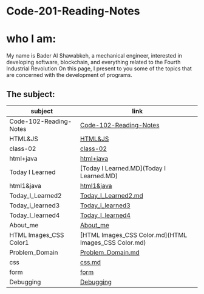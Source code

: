 # Code-201-Reading-Notes

# who I am:
My name is Bader Al Shawabkeh, a mechanical engineer, interested in developing software, blockchain, 
and everything related to the Fourth Industrial Revolution On this page, 
I present to you some of the topics that are concerned with the development of programs.

## The subject:

subject    | link
---------- | ----
Code-102-Reading-Notes | [Code-102-Reading-Notes](https://bader-eng.github.io/Code-102-Reading-Notes/) 
HTML&JS | [HTML&JS](HTML&JS) 
class-02 | [class-02](class-02.MD)
html+java | [html+java](html+java)
Today I Learned | [Today I Learned.MD](Today I Learned.MD)
html1&java | [html1&java](html1&java.md)
Today_I_Learned2 | [Today_I_Learned2.md](Today_I_Learned2.md)
Today_i_learned3 | [Today_i_learned3](Today_i_learned3)
Today_I_learned4 | [Today_I_learned4](Today_I_learned4)
About_me | [About_me](https://bader-eng.github.io/About-Me/)
HTML Images_CSS Color1 | [HTML Images_CSS Color.md](HTML Images_CSS Color.md)
Problem_Domain | [Problem_Domain.md](Problem_Domain.md)
css | [css.md](css.md)
form | [form](form)
Debugging | [Debugging](Debugging)
